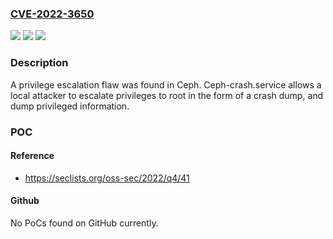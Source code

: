 ### [CVE-2022-3650](https://cve.mitre.org/cgi-bin/cvename.cgi?name=CVE-2022-3650)
![](https://img.shields.io/static/v1?label=Product&message=Ceph&color=blue)
![](https://img.shields.io/static/v1?label=Version&message=%3D%20unknown%20&color=brighgreen)
![](https://img.shields.io/static/v1?label=Vulnerability&message=CWE-842&color=brighgreen)

### Description

A privilege escalation flaw was found in Ceph. Ceph-crash.service allows a local attacker to escalate privileges to root in the form of a crash dump, and dump privileged information.

### POC

#### Reference
- https://seclists.org/oss-sec/2022/q4/41

#### Github
No PoCs found on GitHub currently.

